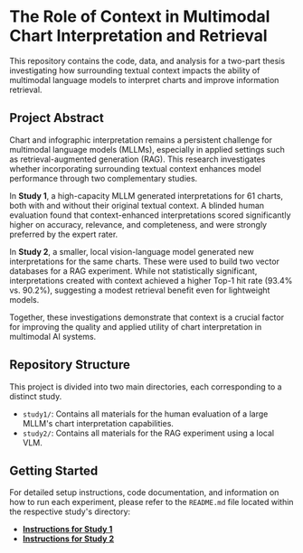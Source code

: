 # The Role of Context in Multimodal Chart Interpretation and Retrieval

This repository contains the code, data, and analysis for a two-part thesis investigating how surrounding textual context impacts the ability of multimodal language models to interpret charts and improve information retrieval.

## Project Abstract

Chart and infographic interpretation remains a persistent challenge for multimodal language models (MLLMs), especially in applied settings such as retrieval-augmented generation (RAG). This research investigates whether incorporating surrounding textual context enhances model performance through two complementary studies.

In **Study 1**, a high-capacity MLLM generated interpretations for 61 charts, both with and without their original textual context. A blinded human evaluation found that context-enhanced interpretations scored significantly higher on accuracy, relevance, and completeness, and were strongly preferred by the expert rater.

In **Study 2**, a smaller, local vision-language model generated new interpretations for the same charts. These were used to build two vector databases for a RAG experiment. While not statistically significant, interpretations created with context achieved a higher Top-1 hit rate (93.4% vs. 90.2%), suggesting a modest retrieval benefit even for lightweight models.

Together, these investigations demonstrate that context is a crucial factor for improving the quality and applied utility of chart interpretation in multimodal AI systems.

## Repository Structure

This project is divided into two main directories, each corresponding to a distinct study.

*   `study1/`: Contains all materials for the human evaluation of a large MLLM's chart interpretation capabilities.
*   `study2/`: Contains all materials for the RAG experiment using a local VLM.

## Getting Started

For detailed setup instructions, code documentation, and information on how to run each experiment, please refer to the `README.md` file located within the respective study's directory:

*   [**Instructions for Study 1**](./study1/README.md)
*   [**Instructions for Study 2**](./study2/README.md)